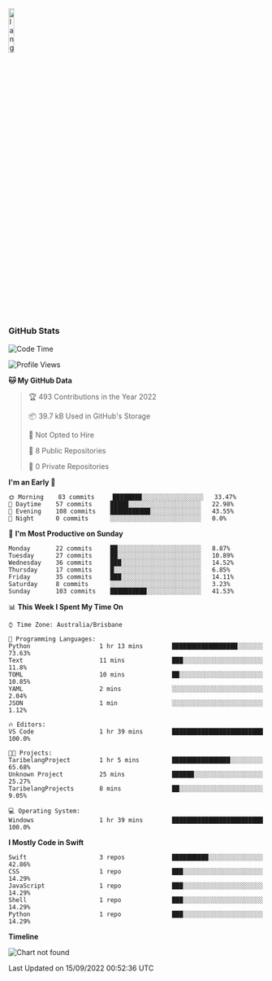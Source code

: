 <p align="left"><img width=15%" src="https://github.com/alansmathew/alansmathew/raw/master/lang.gif" alt="lang image here" /></p>

# <h3 align="left">GitHub Stats</h3>

<!--START_SECTION:waka-->
![Code Time](http://img.shields.io/badge/Code%20Time-31%20hrs%2018%20mins-blue)

![Profile Views](http://img.shields.io/badge/Profile%20Views-0-blue)

**🐱 My GitHub Data** 

> 🏆 493 Contributions in the Year 2022
 > 
> 📦 39.7 kB Used in GitHub's Storage 
 > 
> 🚫 Not Opted to Hire
 > 
> 📜 8 Public Repositories 
 > 
> 🔑 0 Private Repositories  
 > 
**I'm an Early 🐤** 

```text
🌞 Morning    83 commits     ████████░░░░░░░░░░░░░░░░░   33.47% 
🌆 Daytime    57 commits     █████░░░░░░░░░░░░░░░░░░░░   22.98% 
🌃 Evening    108 commits    ███████████░░░░░░░░░░░░░░   43.55% 
🌙 Night      0 commits      ░░░░░░░░░░░░░░░░░░░░░░░░░   0.0%

```
📅 **I'm Most Productive on Sunday** 

```text
Monday       22 commits     ██░░░░░░░░░░░░░░░░░░░░░░░   8.87% 
Tuesday      27 commits     ██░░░░░░░░░░░░░░░░░░░░░░░   10.89% 
Wednesday    36 commits     ███░░░░░░░░░░░░░░░░░░░░░░   14.52% 
Thursday     17 commits     █░░░░░░░░░░░░░░░░░░░░░░░░   6.85% 
Friday       35 commits     ███░░░░░░░░░░░░░░░░░░░░░░   14.11% 
Saturday     8 commits      ░░░░░░░░░░░░░░░░░░░░░░░░░   3.23% 
Sunday       103 commits    ██████████░░░░░░░░░░░░░░░   41.53%

```


📊 **This Week I Spent My Time On** 

```text
⌚︎ Time Zone: Australia/Brisbane

💬 Programming Languages: 
Python                   1 hr 13 mins        ██████████████████░░░░░░░   73.63% 
Text                     11 mins             ███░░░░░░░░░░░░░░░░░░░░░░   11.8% 
TOML                     10 mins             ██░░░░░░░░░░░░░░░░░░░░░░░   10.85% 
YAML                     2 mins              ░░░░░░░░░░░░░░░░░░░░░░░░░   2.04% 
JSON                     1 min               ░░░░░░░░░░░░░░░░░░░░░░░░░   1.12%

🔥 Editors: 
VS Code                  1 hr 39 mins        █████████████████████████   100.0%

🐱‍💻 Projects: 
TaribelangProject        1 hr 5 mins         ████████████████░░░░░░░░░   65.68% 
Unknown Project          25 mins             ██████░░░░░░░░░░░░░░░░░░░   25.27% 
TaribelangProjects       8 mins              ██░░░░░░░░░░░░░░░░░░░░░░░   9.05%

💻 Operating System: 
Windows                  1 hr 39 mins        █████████████████████████   100.0%

```

**I Mostly Code in Swift** 

```text
Swift                    3 repos             ██████████░░░░░░░░░░░░░░░   42.86% 
CSS                      1 repo              ███░░░░░░░░░░░░░░░░░░░░░░   14.29% 
JavaScript               1 repo              ███░░░░░░░░░░░░░░░░░░░░░░   14.29% 
Shell                    1 repo              ███░░░░░░░░░░░░░░░░░░░░░░   14.29% 
Python                   1 repo              ███░░░░░░░░░░░░░░░░░░░░░░   14.29%

```


**Timeline**

![Chart not found](https://raw.githubusercontent.com/samh06/samh06/master/charts/bar_graph.png) 


 Last Updated on 15/09/2022 00:52:36 UTC
<!--END_SECTION:waka-->

